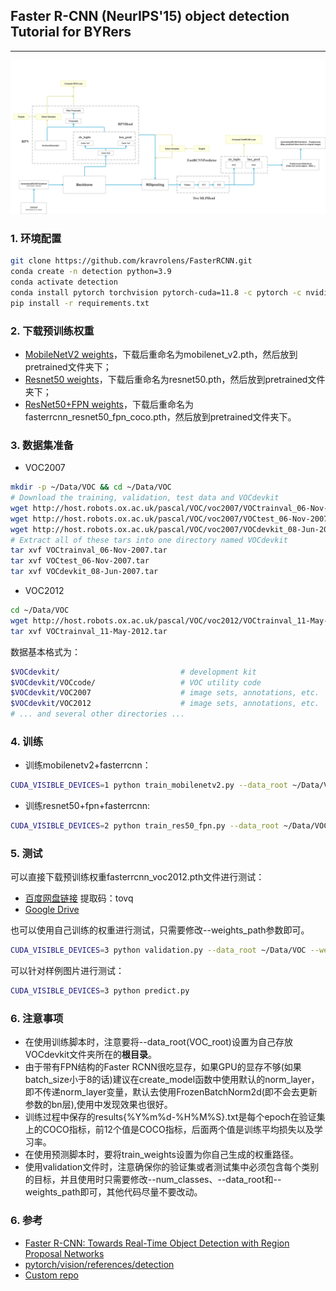 ## Faster R-CNN (NeurIPS'15) object detection Tutorial for BYRers

***

![img.png](teaser/framework.png)

### 1. 环境配置

```bash
git clone https://github.com/kravrolens/FasterRCNN.git
conda create -n detection python=3.9
conda activate detection
conda install pytorch torchvision pytorch-cuda=11.8 -c pytorch -c nvidia -y
pip install -r requirements.txt
```

### 2. 下载预训练权重
- [MobileNetV2 weights](https://download.pytorch.org/models/mobilenet_v2-b0353104.pth)，下载后重命名为mobilenet_v2.pth，然后放到pretrained文件夹下；
- [Resnet50 weights](https://download.pytorch.org/models/resnet50-0676ba61.pth)，下载后重命名为resnet50.pth，然后放到pretrained文件夹下；
- [ResNet50+FPN weights](https://download.pytorch.org/models/fasterrcnn_resnet50_fpn_coco-258fb6c6.pth)，下载后重命名为fasterrcnn_resnet50_fpn_coco.pth，然后放到pretrained文件夹下。


### 3. 数据集准备
- VOC2007
```bash
mkdir -p ~/Data/VOC && cd ~/Data/VOC
# Download the training, validation, test data and VOCdevkit
wget http://host.robots.ox.ac.uk/pascal/VOC/voc2007/VOCtrainval_06-Nov-2007.tar
wget http://host.robots.ox.ac.uk/pascal/VOC/voc2007/VOCtest_06-Nov-2007.tar
wget http://host.robots.ox.ac.uk/pascal/VOC/voc2007/VOCdevkit_08-Jun-2007.tar
# Extract all of these tars into one directory named VOCdevkit
tar xvf VOCtrainval_06-Nov-2007.tar
tar xvf VOCtest_06-Nov-2007.tar
tar xvf VOCdevkit_08-Jun-2007.tar
```

- VOC2012
```bash
cd ~/Data/VOC
wget http://host.robots.ox.ac.uk/pascal/VOC/voc2012/VOCtrainval_11-May-2012.tar
tar xvf VOCtrainval_11-May-2012.tar
```

数据基本格式为：
```bash
$VOCdevkit/                           # development kit
$VOCdevkit/VOCcode/                   # VOC utility code
$VOCdevkit/VOC2007                    # image sets, annotations, etc.
$VOCdevkit/VOC2012                    # image sets, annotations, etc.
# ... and several other directories ...
```


### 4. 训练
- 训练mobilenetv2+fasterrcnn：
```bash
CUDA_VISIBLE_DEVICES=1 python train_mobilenetv2.py --data_root ~/Data/VOC --batch_size 16
```
- 训练resnet50+fpn+fasterrcnn:
```bash
CUDA_VISIBLE_DEVICES=2 python train_res50_fpn.py --data_root ~/Data/VOC --batch_size 8
```

### 5. 测试
可以直接下载预训练权重fasterrcnn_voc2012.pth文件进行测试：
- [百度网盘链接](https://pan.baidu.com/s/1NyFwYDOqCn6gcK8gGf-Sgg) 提取码：tovq
- [Google Drive](https://drive.google.com/file/d/1wKWFkA6Zfuk9BvqkdaFOJovPiPk0VtOg/view?usp=drive_link)

也可以使用自己训练的权重进行测试，只需要修改--weights_path参数即可。
```bash
CUDA_VISIBLE_DEVICES=3 python validation.py --data_root ~/Data/VOC --weights_path ./pretrained/fasterrcnn_voc2012.pth
```

可以针对样例图片进行测试：
```bash
CUDA_VISIBLE_DEVICES=3 python predict.py
```

### 6. 注意事项
- 在使用训练脚本时，注意要将--data_root(VOC_root)设置为自己存放VOCdevkit文件夹所在的**根目录**。
- 由于带有FPN结构的Faster RCNN很吃显存，如果GPU的显存不够(如果batch_size小于8的话)建议在create_model函数中使用默认的norm_layer，即不传递norm_layer变量，默认去使用FrozenBatchNorm2d(即不会去更新参数的bn层),使用中发现效果也很好。
- 训练过程中保存的results{%Y%m%d-%H%M%S}.txt是每个epoch在验证集上的COCO指标，前12个值是COCO指标，后面两个值是训练平均损失以及学习率。
- 在使用预测脚本时，要将train_weights设置为你自己生成的权重路径。
- 使用validation文件时，注意确保你的验证集或者测试集中必须包含每个类别的目标，并且使用时只需要修改--num_classes、--data_root和--weights_path即可，其他代码尽量不要改动。

### 6. 参考
- [Faster R-CNN: Towards Real-Time Object Detection with Region Proposal Networks](https://arxiv.org/abs/1506.01497)
- [pytorch/vision/references/detection](https://github.com/pytorch/vision/tree/master/torchvision/models/detection)
- [Custom repo](https://github.com/WZMIAOMIAO/deep-learning-for-image-processing/tree/master/pytorch_object_detection/faster_rcnn)